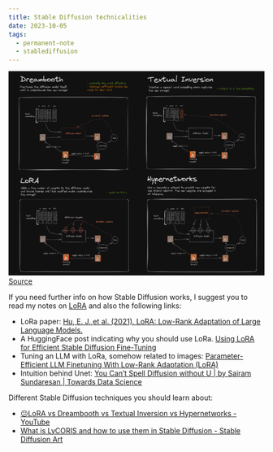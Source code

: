 ```yaml
---
title: Stable Diffusion technicalities
date: 2023-10-05
tags:
  - permanent-note
  - stablediffusion
---
```


![](notes/attachments/Pasted%20image%2020231005105602.png)
 [Source](https://www.reddit.com/r/StableDiffusion/comments/10cgxrx/wellresearched_comparison_of_training_techniques/)

If you need further info on how Stable Diffusion works, I suggest you to read my notes on [LoRA](notes/LoRA.%20Low-Rank%20Adaptation%20of%20LLMs.md) and also the following links:

- LoRa paper: [Hu, E. J.,et al. (2021). LoRA: Low-Rank Adaptation of Large Language Models.](https://arxiv.org/abs/2106.09685)
- A HuggingFace post indicating why you should use LoRa. [Using LoRA for Efficient Stable Diffusion Fine-Tuning](https://huggingface.co/blog/lora)
- Tuning an LLM with LoRa, somehow related to images: [Parameter-Efficient LLM Finetuning With Low-Rank Adaptation (LoRA)](https://sebastianraschka.com/blog/2023/llm-finetuning-lora.html)
- Intuition behind Unet: [You Can’t Spell Diffusion without U | by Sairam Sundaresan | Towards Data Science](https://towardsdatascience.com/you-cant-spell-diffusion-without-u-60635f569579)


Different Stable Diffusion techniques you should learn about:
- [😕LoRA vs Dreambooth vs Textual Inversion vs Hypernetworks - YouTube](https://www.youtube.com/watch?v=dVjMiJsuR5o)
- [What is LyCORIS and how to use them in Stable Diffusion - Stable Diffusion Art](https://stable-diffusion-art.com/lycoris/)



